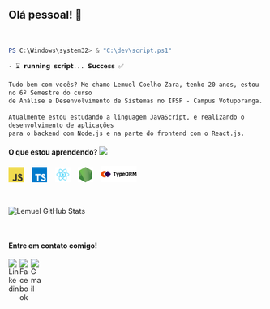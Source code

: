<h2>Olá pessoal! 👋</h2>

<br>

```powershell
PS C:\Windows\system32> & "C:\dev\script.ps1"
```
```text
- ⌛️ 𝗿𝘂𝗻𝗻𝗶𝗻𝗴 𝘀𝗰𝗿𝗶𝗽𝘁... 𝗦𝘂𝗰𝗰𝗲𝘀𝘀 ✅

Tudo bem com vocês? Me chamo Lemuel Coelho Zara, tenho 20 anos, estou no 6º Semestre do curso
de Análise e Desenvolvimento de Sistemas no IFSP - Campus Votuporanga.

Atualmente estou estudando a linguagem JavaScript, e realizando o desenvolvimento de aplicações
para o backend com Node.js e na parte do frontend com o React.js.
```

#### O que estou aprendendo? <img src="https://media.giphy.com/media/WUlplcMpOCEmTGBtBW/giphy.gif" width="30">

<img src="https://raw.githubusercontent.com/github/explore/80688e429a7d4ef2fca1e82350fe8e3517d3494d/topics/javascript/javascript.png" alt="JavaScript" width="30">&nbsp;&nbsp;&nbsp;&nbsp;<img src="https://raw.githubusercontent.com/github/explore/80688e429a7d4ef2fca1e82350fe8e3517d3494d/topics/typescript/typescript.png" width="30">&nbsp;&nbsp;&nbsp;&nbsp;<img src="https://raw.githubusercontent.com/github/explore/80688e429a7d4ef2fca1e82350fe8e3517d3494d/topics/react/react.png" alt="React.js" width="30">&nbsp;&nbsp;&nbsp;&nbsp;<img src="https://raw.githubusercontent.com/github/explore/80688e429a7d4ef2fca1e82350fe8e3517d3494d/topics/nodejs/nodejs.png" alt="Node.js" width="30">&nbsp;&nbsp;&nbsp;&nbsp;<img src="https://github.com/typeorm/typeorm/raw/master/resources/logo_big.png" width="70">

<br>

![Lemuel GitHub Stats](https://github-readme-stats.vercel.app/api?username=lemuelZara&hide=["stars"]&show_icons=true)

<br>

#### Entre em contato comigo!

<a href="https://www.linkedin.com/in/lemuelZara/">
  <img align="left" alt="Linkedin" width="22px" src="https://cdn.jsdelivr.net/npm/simple-icons@v3/icons/linkedin.svg" />
  <img align="left" alt="Facebook" width="22px" src="https://cdn.jsdelivr.net/npm/simple-icons@v3/icons/facebook.svg" />
  <img align="left" alt="Gmail" width="22px" src="https://cdn.jsdelivr.net/npm/simple-icons@v3/icons/gmail.svg" />
</a>
